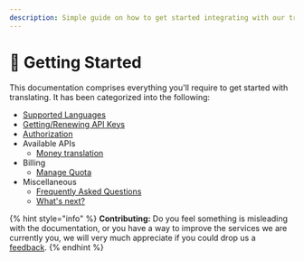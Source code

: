 ```yaml
---
description: Simple guide on how to get started integrating with our translation APIs.
---
```


# 🚀 Getting Started

This documentation comprises everything you'll require to get started with translating. It has been categorized into the following:

* [Supported Languages](supported-languages.md)
* [Getting/Renewing API Keys](authorization/get-api-key.md)
* [Authorization](authorization/)
* Available APIs
  * [Money translation](money-translation/money-translate-to-sentence/)
* Billing
  * [Manage Quota](billing/manage-quota.md)
* Miscellaneous
  * [Frequently Asked Questions](miscellaneous/faqs.md)
  * [What's next?](miscellaneous/whats-next.md)

{% hint style="info" %}
**Contributing:** Do you feel something is misleading with the documentation, or you have a way to improve the services we are currently you, we will very much appreciate if you could drop us a [feedback](miscellaneous/whats-next.md).
{% endhint %}



